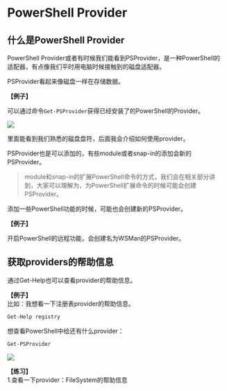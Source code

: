 
# PowerShell Provider

## 什么是PowerShell Provider

PowerShell Provider或者有时候我们能看到PSProvider，是一种PowerShell的适配器，有点像我们平时用电脑时候接触到的磁盘适配器。

PSProvider看起来像磁盘一样在存储数据。

**【例子】**

可以通过命令`Get-PSProvider`获得已经安装了的PowerShell的Provider。

![](images/psprovider.jpg)

里面能看到我们熟悉的磁盘盘符，后面我会介绍如何使用provider。

PSProvider也是可以添加的，有些module或者snap-in的添加会新的PSProvider。

> module和snap-in的扩展PowerShell命令的方式，我们会在相关部分讲到，大家可以理解为，为PowerShell扩展命令的时候可能会创建PSProvider。

添加一些PowerShell功能的时候，可能也会创建新的PSProvider。

**【例子】**

开启PowerShell的远程功能，会创建名为WSMan的PSProvider。

## 获取providers的帮助信息

通过Get-Help也可以查看provider的帮助信息。

**【例子】**  
比如：我想看一下注册表provider的帮助信息。  
```bash
Get-Help registry
```
想查看PowerShell中给还有什么provider：
```bash
Get-PSProvider
```
![](images/get_psprovider.png)

**【练习】**  
1.查看一下provider：FileSystem的帮助信息

